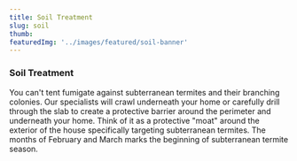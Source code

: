 ```yaml
---
title: Soil Treatment
slug: soil
thumb: 
featuredImg: '../images/featured/soil-banner'
---
```


### Soil Treatment


You can't tent fumigate against subterranean termites and their branching colonies. Our specialists will crawl underneath your home or carefully drill through the slab to create a protective barrier around the perimeter and underneath your home. Think of it as a protective "moat" around the exterior of the house specifically targeting subterranean termites. The months of February and March marks the beginning of subterranean termite season.